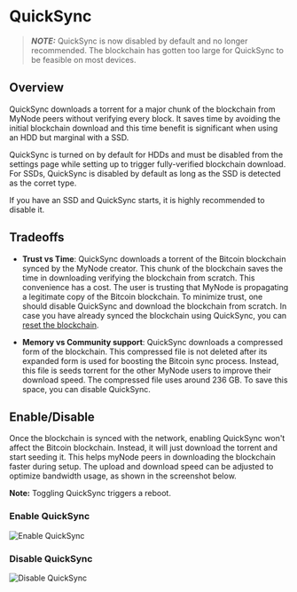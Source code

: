 # QuickSync

> **_NOTE:_**  QuickSync is now disabled by default and no longer recommended. The blockchain has gotten too large for QuickSync to be feasible on most devices.

## Overview
QuickSync downloads a torrent for a major chunk of the blockchain from MyNode peers without verifying every block.
It saves time by avoiding the initial blockchain download and this time benefit is significant when using an HDD but marginal with a SSD.

QuickSync is turned on by default for HDDs and must be disabled from the settings page while setting up to trigger fully-verified blockchain download. For SSDs, QuickSync is disabled by default as long as the SSD is detected as the corret type.

If you have an SSD and QuickSync starts, it is highly recommended to disable it.

## Tradeoffs

- **Trust vs Time**: QuickSync downloads a torrent of the Bitcoin blockchain synced by the MyNode creator. This chunk of the blockchain saves the time in downloading verifying the blockchain from scratch. This convenience has a cost. The user is trusting that MyNode is propagating a legitimate copy of the Bitcoin blockchain. To minimize trust, one should disable QuickSync and download the blockchain from scratch. In case you have already synced the blockchain using QuickSync, you can [reset the blockchain](/bitcoin/troubleshoot.html#reset-blockchain).

- **Memory vs Community support**: QuickSync downloads a compressed form of the blockchain. This compressed file is not deleted after its expanded form is used for boosting the Bitcoin sync process. Instead, this file is seeds torrent for the other MyNode users to improve their download speed. The compressed file uses around 236 GB. To save this space, you can disable QuickSync.

<!-- attach a table of expected times -->

## Enable/Disable

Once the blockchain is synced with the network, enabling QuickSync won't affect the Bitcoin blockchain. Instead, it will just download the torrent and start seeding it. This helps myNode peers in downloading the blockchain faster during setup. The upload and download speed can be adjusted to optimize bandwidth usage, as shown in the screenshot below.

**Note:** Toggling QuickSync triggers a reboot.

### Enable QuickSync

![Enable QuickSync](/images/bitcoin/quicksync-enable.png)

### Disable QuickSync

![Disable QuickSync](/images/bitcoin/quicksync-disable.png)
